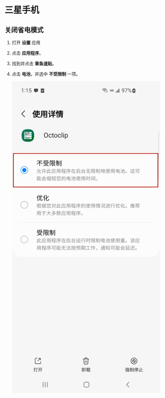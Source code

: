 # 三星手机

## 关闭省电模式

1. 打开 **设置** 应用

2. 点击 **应用程序**。

3. 找到并点击 **章鱼速贴**。

4. 点击 **电池**，并选中 **不受限制** 一项。

   ![more](../../public/assets/android/sms-sync/samsung/power_management_tag.png )

